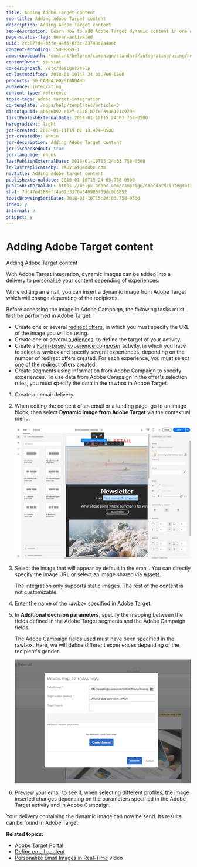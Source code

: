 ```yaml
---
title: Adding Adobe Target content
seo-title: Adding Adobe Target content
description: Adding Adobe Target content
seo-description: Learn how to add Adobe Target dynamic content in one of your Adobe Campaign delivery.
page-status-flag: never-activated
uuid: 2cc877d4-b3fe-44f5-8f3c-23748d2a4aeb
content-encoding: ISO-8859-1
aemsrcnodepath: /content/help/en/campaign/standard/integrating/using/adding-adobe-target-content
contentOwner: sauviat
cq-designpath: /etc/designs/help
cq-lastmodified: 2018-01-10T15 24 03.766-0500
products: SG_CAMPAIGN/STANDARD
audience: integrating
content-type: reference
topic-tags: adobe-target-integration
cq-template: /apps/help/templates/article-3
discoiquuid: ab636b92-e12f-4136-b7f8-3938121c929e
firstPublishExternalDate: 2018-01-10T15:24:03.758-0500
herogradient: light
jcr-created: 2018-01-11T19 02 13.424-0500
jcr-createdby: admin
jcr-description: Adding Adobe Target content
jcr-ischeckedout: true
jcr-language: en_us
lastPublishExternalDate: 2018-01-10T15:24:03.758-0500
lr-lastreplicatedby: sauviat@adobe.com
navTitle: Adding Adobe Target content
publishexternaldate: 2018-01-10T15 24 03.758-0500
publishExternalURL: https://helpx.adobe.com/campaign/standard/integrating/using/adding-adobe-target-content.html
sha1: 7dc47ed1888ff4a62c3370a340986f59dc9b6852
topicBrowsingSortDate: 2018-01-10T15:24:03.758-0500
index: y
internal: n
snippet: y
---
```


# Adding Adobe Target content

Adding Adobe Target content

With Adobe Target integration, dynamic images can be added into a delivery to personalize your content depending of experiences.

While editing an email, you can insert a dynamic image from Adobe Target which will change depending of the recipients.

Before accessing the image in Adobe Campaign, the following tasks must first be performed in Adobe Target:

* Create one or several [redirect offers](https://marketing.adobe.com/resources/help/en_US/tnt/help/t_Creating_a_Redirect_Offer.html), in which you must specify the URL of the image you will be using.
* Create one or several [audiences](https://marketing.adobe.com/resources/help/en_US/target/ov/c_about_segments.html), to define the target of your activity.
* Create a [Form-based experience composer](https://marketing.adobe.com/resources/help/en_US/target/target/t_form_experience_composer.html) activity, in which you have to select a rawbox and specify several experiences, depending on the number of redirect offers created. For each experience, you must select one of the redirect offers created.
* Create segments using information from Adobe Campaign to specify experiences. To use data from Adobe Campaign in the offer's selection rules, you must specify the data in the rawbox in Adobe Target.

1. Create an email delivery.
1. When editing the content of an email or a landing page, go to an image block, then select **Dynamic image from Adobe Target** via the contextual menu.

   ![](assets/tar_insert_dynamic_image.png)

1. Select the image that will appear by default in the email. You can directly specify the image URL or select an image shared via [Assets](../../integrating/using/assets-core-service-integration.md).

   The integration only supports static images. The rest of the content is not customizable.

1. Enter the name of the rawbox specified in Adobe Target.
1. In **Additional decision parameters**, specify the mapping between the fields defined in the Adobe Target segments and the Adobe Campaign fields.

   The Adobe Campaign fields used must have been specified in the rawbox. Here, we will define different experiences depending of the recipient's gender.

   ![](assets/tar_additional_decisionning_parameters.png)

1. Preview your email to see if, when selecting different profiles, the image inserted changes depending on the parameters specified in the Adobe Target activity and in Adobe Campaign.

Your delivery containing the dynamic image can now be send. Its results can be found in Adobe Target.

**Related topics:**

* [Adobe Target Portal](https://marketing.adobe.com/resources/help/en_US/target/a4t/c_campaign_and_target.html)
* [Define email content](../../designing/using/example--email-personalization.md)
* [Personalize Email Images in Real-Time](https://helpx.adobe.com/marketing-cloud/how-to/email-marketing.html) video

